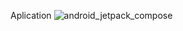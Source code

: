Aplication
![android_jetpack_compose](https://github.com/aguilarelkin/app_android_jetpack_compose/assets/46634666/369d2216-58bd-40d2-96fc-4cb6c4299078)
